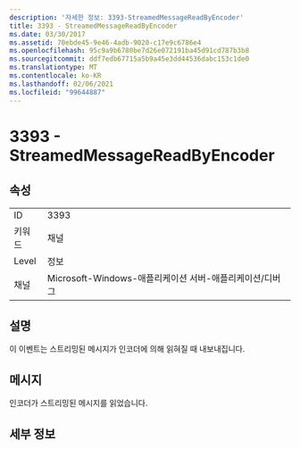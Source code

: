 ```yaml
---
description: '자세한 정보: 3393-StreamedMessageReadByEncoder'
title: 3393 - StreamedMessageReadByEncoder
ms.date: 03/30/2017
ms.assetid: 70ebde45-9e46-4adb-9020-c17e9c6786e4
ms.openlocfilehash: 95c9a9b6780be7d26e072191ba45d91cd787b3b8
ms.sourcegitcommit: ddf7edb67715a5b9a45e3dd44536dabc153c1de0
ms.translationtype: MT
ms.contentlocale: ko-KR
ms.lasthandoff: 02/06/2021
ms.locfileid: "99644887"
---
```

# <a name="3393---streamedmessagereadbyencoder"></a>3393 - StreamedMessageReadByEncoder

## <a name="properties"></a>속성  
  
|||  
|-|-|  
|ID|3393|  
|키워드|채널|  
|Level|정보|  
|채널|Microsoft-Windows-애플리케이션 서버-애플리케이션/디버그|  
  
## <a name="description"></a>설명  

 이 이벤트는 스트리밍된 메시지가 인코더에 의해 읽혀질 때 내보내집니다.  
  
## <a name="message"></a>메시지  

 인코더가 스트리밍된 메시지를 읽었습니다.  
  
## <a name="details"></a>세부 정보
